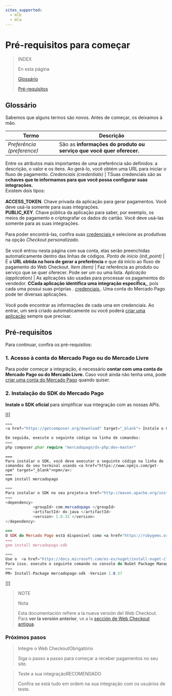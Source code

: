 ```yaml
---
sites_supported:
  - mlb
  - mla
---
```


# Pré-requisitos para começar

> INDEX
>
> En esta página
>
>
>
> [Glossário](https://www.mercadopago.com.br/developers/pt/guides/payments/web-payment-checkout/previous-requirements#bookmark_glosario)
>
> [Pré-requisitos](https://www.mercadopago.com.br/developers/pt/guides/payments/web-payment-checkout/previous-requirements#bookmark_requisitos_previos)

## Glossário

Sabemos que alguns termos são novos. Antes de começar, os deixamos à mão. 

Termo | Descrição
------------ | -------------
_Preferência (preference)_ | São as **informações do produto ou serviço que você quer oferecer.**
Entre os atributos mais importantes de uma preferência são definidos: a descrição, o valor e os itens.
Ao gerá-lo, você obtém uma URL para iniciar o fluxo de pagamento.
_Credenciais (credentials)_ | TSuas credenciais são as **cchaves que te informamos para que você possa configurar suas integrações.**<br/>Existem dois tipos:<br/><br/>**ACCESS_TOKEN**. Chave privada da aplicação para gerar pagamentos. Você deve usá-la somente para suas integrações.<br/>**PUBLIC_KEY**. Chave pública da aplicação para saber, por exemplo, os meios de pagamento e criptografar os dados do cartão. Você deve usá-las somente para as suas integrações.<br/><br/>Para poder encontrá-las, confira suas <a href="https://www.mercadopago.com/mla/account/credentials" target="_blank"> credenciais </a> e selecione as produtivas na opção _Checkout personalizado_.<br/><br/>Se você entrou nesta página com sua conta, elas serão preenchidas automaticamente dentro das linhas de códigos.
_Ponto de inicio (init_point)_ | É a **URL obtida na hora de gerar a preferência**  e que dá início ao fluxo de pagamento do Web Checkout.
_Item (ítem)_ | Faz referência ao produto ou serviço que se quer oferecer. Pode ser um ou uma lista.
_Aplicação (application)_ | As aplicações são usadas para processar os pagamentos do vendedor. **CCada aplicação identifica uma integração específica,**, pois cada uma possui suas próprias . <a href="https://www.mercadopago.com/mla/account/credentials" target="_blank"> credenciais </a>. Uma conta do Mercado Pago pode ter diversas aplicações.
<br/><br/>Você pode encontrar as informações de cada uma em credenciais. Ao entrar, um será criado automaticamente ou você poderá <a href="https://applications.mercadopago.com/" target="_blank"> criar uma aplicação</a> sempre que precisar. 

## Pré-requisitos

Para continuar, confira os pré-requisitos:

### 1. Acesso à conta do Mercado Pago ou do Mercado Livre
Para poder começar a integração, é necessário **contar com uma conta do Mercado Pago ou do Mercado Livre.**
Caso você ainda não tenha uma, pode <a href="https://www.mercadopago.com.br/" target="_blank"> criar uma conta do Mercado Pago</a> quando quiser.

### 2.  Instalação do SDK do Mercado Pago
**Instale o SDK oficial** para simplificar sua integração com as nossas APIs. 

[[[
```php
===
<a href="https://getcomposer.org/download" target="_blank"> Instale o Composer </a> para usar o SDK.

Em seguida, execute o seguinte código na linha de comandos:
===
php composer.phar require "mercadopago/dx-php:dev-master"
```
```node
===
Para instalar o SDK, você deve executar o seguinte código na linha de comandos do seu terminal usando <a href="https://www.npmjs.com/get-npm" target="_blank">npm</a>:
===
npm install mercadopago
```
```java
===
Para instalar o SDK no seu projeto<a href="http://maven.apache.org/install.html" target="_blank"> Maven </a> adicione a seguinte dependência no seu arquivo pom.xml e execute o 'maven install'.
===
<dependency>
		    <groupId> com.mercadopago </groupId>
		    <artifactId> dx-java </artifactId>
		    <version> 1.0.33 </version>
</dependency>
```
```ruby
===
O SDK do Mercado Pago está disponível como <a href="https://rubygems.org/gems/mercadopago-sdk" target="_blank"> gema</a>, para instalá-la, voc~e deve executar o seguinte código na linha de comandos:
===
gem install mercadopago-sdk
```
```csharp
===
Use o  <a href="https://docs.microsoft.com/es-es/nuget/install-nuget-client-tools" target="_blank"> NuGet</a> para instalar o SDK .NET do Mercado Pago.
Para isso, execute o seguinte comando no console do NuGet Package Manager: 
===
PM> Install-Package mercadopago-sdk -Version 1.0.57
```
]]]

> NOTE
>
> Nota
>
> Esta documentación refiere a la nueva versión del Web Checkout. Para **ver la versión anterior**, ve a la [sección de Web Checkout antigua](https://www.mercadopago.com.ar/developers/es/guides/payments/web-payment-checkout/v1/introduction/).

### Próximos pasos

<div>
<a href="http://www.mercadopago.com.br/developers/pt/guides/payments/web-payment-checkout/integration/" style="text-decoration:none;color:inherit">       
<blockquote class="next-step-card next-step-card-left">
<p class="card-note-title">Integre o Web Checkout<span class="card-status-tag card-status-tag-required">Obrigatório</span></p>
 <p>Siga o passo a passo para começar a receber pagamentos no seu site.</p>
</blockquote>
</a>    
<a href="http://www.mercadopago.com.ar/developers/es/guides/payments/web-payment-checkout/test-integration/" style="text-decoration:none;color:inherit">
<blockquote class="next-step-card next-step-card-right">
<p class="card-note-title">Teste a sua integração<span class="card-status-tag card-status-tag-recommended">RECOMENDADO</span></p>
 <p>Confira se está tudo em ordem na sua integração com os usuários de teste.</p>
</blockquote>
</a>
</div>
<br/>
<br/>
<br/>
<br/>
<br/>
<br/>
<br/>
